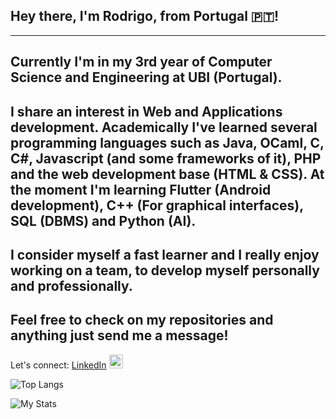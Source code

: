 ## Hey there, I'm Rodrigo, from Portugal 🇵🇹!
---

Currently I'm in my 3rd year of Computer Science and Engineering at UBI (Portugal). 
-
I share an interest in Web and Applications development. Academically I've learned several programming languages such as Java, OCaml, C, C#, Javascript (and some frameworks of it), PHP and the web development base (HTML & CSS). At the moment I'm learning Flutter (Android development), C++ (For graphical interfaces), SQL (DBMS) and Python (AI).
-
I consider myself a fast learner and I really enjoy working on a team, to develop myself personally and professionally.
-
Feel free to check on my repositories and anything just send me a message!
-
Let's connect:  [LinkedIn](https://www.linkedin.com/in/rodrigo-silva-455b291bb/) <img alt="LinkedIn" width="22px" src="https://content.linkedin.com/content/dam/me/business/en-us/amp/brand-site/v2/bg/LI-Bug.svg.original.svg" />

![Top Langs](https://github-readme-stats.vercel.app/api/top-langs/?username=tintadaraiz&layout=donut&count_private=true&show_icons=true&bg_color=00000000)

![My Stats](https://github-readme-stats.vercel.app/api?username=tintadaraiz&count_private=true&show_icons=true&bg_color=00000000)
